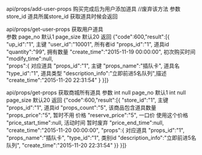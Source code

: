 api/props/add-user-props  购买完成后为用户添加道具   //废弃该方法
	参数 store_id 道具所属store_id  获取道具时候会返回

api/props/get-user-props 获取用户道具  
	参数 page_no  默认1 
		page_size 默认20
	返回 {"code":600,"result":[{
				"up_id":"1",			主键
				"user_id":"10001",		所有者id
				"props_id":"1",			道具id
				"quantity":"99",		拥有数量
				"create_time":"2015-11-19 00:00:00",	初次购买时间
				"modify_time":null,		
				"props":{			对应道具
					"props_id":"1",		主键
					"props_name":"插队卡",			道具名		
					"type_id":"1",					道具类型
					"description_info":"立即前进5名队列",描述
					"create_time":"2015-11-20 22:31:54"
					}
			}]}

api/props/get-props 获取商城所有道具 
	参数 int null page_no 默认1
		int null page_size 默认20
	返回 {"code":600,"result":[{
				"store_id":"1",  主键
				"props_id":"1",  道具id
				"props_count":"5",  该商品包含道具数量
				"props_price":"5",	暂时不用  价格
				"reserve_price":"5",	一口价  使用这个价格
				"price_start_time":null,	活动时间 暂时废弃
				"price_end_time":null,
				"create_time":"2015-11-20 00:00:00",
				"props":{	对应道具
					"props_id":"1",
					"props_name":"插队卡",
					"type_id":"1", 类别id 
					"description_info":"立即前进5名队列",
					"create_time":"2015-11-20 22:31:54"
				}}
			}]}